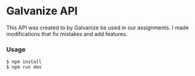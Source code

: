 # Galvanize API

This API was created to by Galvanize be used in our assignments. I made modifications that fix mistakes and add features.

### Usage

```
$ npm install
$ npm run dev
```
